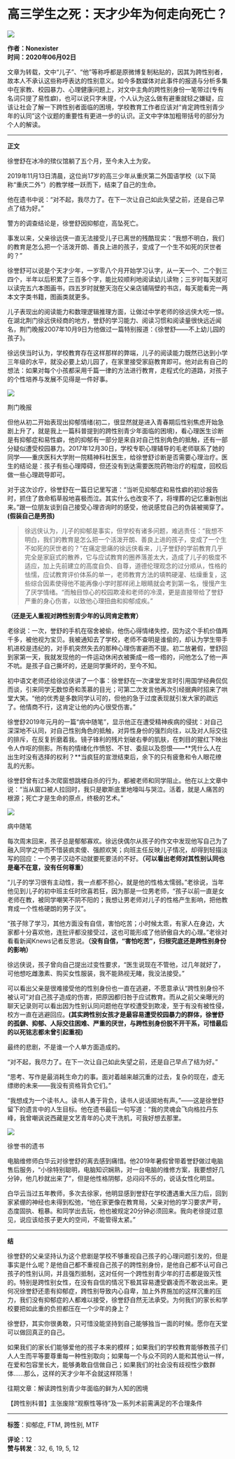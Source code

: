 # 高三学生之死：天才少年为何走向死亡？

![](//i0.hdslb.com/bfs/face/be7c9f439c5692ca8f4f014d1e5b23ebddc78884.jpg@56w_56h_!web-dynamic.webp)

**作者：Nonexister**  
**时间：2020年06月02日**

文章为转载，文中“儿子”、“他”等称呼都是原微博复制粘贴的，因其为跨性别者，故本人不承认这些称呼表达的性别意义。如今多数媒体对此事件的报道与分析多集中在家教、校园暴力、心理健康问题上，对文中主角的跨性别身份一笔带过(专有名词只提了易性癖)，也可以说只字未提，个人认为这么做有避重就轻之嫌疑，应该让社会了解一下跨性别者面临的困境，学校教育工作者应该对“肯定跨性别青少年的认同”这个议题的重要性有更进一步的认识。正文中字体加粗带括号的部分为个人的解读。

---

**正文**

徐誉舒在冰冷的殡仪馆躺了五个月，至今未入土为安。

2019年11月13日清晨，这位尚17岁的高三少年从重庆第二外国语学校（以下简称“重庆二外”）的教学楼一跃而下，结束了自己的生命。

他在遗书中说：“对不起，我尽力了。在下一次让自己如此失望之前，还是自己早点了结为好。”

警方的调查结论是，徐誉舒因抑郁症，高坠死亡。

事发以来，父亲徐远侠一直无法接受儿子已离世的残酷现实：“我想不明白，我们的教育是怎么把一个活泼开朗、善良上进的孩子，变成了一个生不如死的厌世者的？”

徐誉舒可以说是个天才少年，一岁零八个月开始学习认字，从一天一个、二个到三四个，半年以后积累了三百多个字，能比较顺利地阅读幼儿读物；三岁时每天就可以读完五六本图画书，四五岁时就整天泡在父亲店铺隔壁的书店，每天能看完一两本文字类书籍，图画类就更多。

儿子表现出的阅读能力和数理逻辑推理方面，让做过中学老师的徐远侠大吃一惊。在湖北荆门徐远侠经商的地方，誉舒的学习能力、阅读习惯和阅读量很快远近闻名，荆门晚报2007年10月9日为他做过一篇特别报道：《徐誉舒——不上幼儿园的孩子》。

徐远侠当时认为，学校教育存在这样那样的弊端，儿子的阅读能力既然已达到小学三年级的水平，就没必要上幼儿园了，在家里接受家庭教育即可。他对此有自己的想法：如果对每个小孩都采用千篇一律的方法进行教育，走程式化的道路，对孩子的个性培养与发展不见得是一件好事。

![](//i0.hdslb.com/bfs/article/2475abeb5fb7664641d108f710aa52fe02d3c44e.jpg@1192w.webp)

荆门晚报

但他从初二开始表现出抑郁情绪(初二，很显然就是进入青春期后性别焦虑开始急剧上升了，就是我上一篇科普提到的跨性别青少年面临的困境)，看心理医生诊断是有抑郁症和易性癖，他的抑郁有一部分是来自对自己性别角色的抵触，还有一部分疑似遭受校园暴力。2017年12月30日，学校专职心理辅导的毛老师联系了她的同学——重庆医科大学附一院精神科杜医生，给徐誉舒诊断是否需要心理治疗。医生的结论是：孩子有些心理障碍，但还没有到达需要医院药物治疗的程度，回校后做一些心理疏导即可。

对于这次诊疗，徐誉舒在一篇日记里写道：“当听见抑郁症和易性癖的初诊报告时，抓住了救命稻草般地喜极而泣。其实什么也改变不了，将埋葬的记忆重新刨出来。”跟一位朋友谈到自己接受心理咨询时的感受，他说感觉自己的伪装被揭穿了。**(假装自己是男孩)**

> 徐远侠认为，儿子的抑郁是事实，但学校有诸多问题，难逃责任：“我想不明白，我们的教育是怎么把一个活泼开朗、善良上进的孩子，变成了一个生不如死的厌世者的？”在痛定思痛的徐远侠看来，儿子誉舒的学前教育几乎完全是家庭式的散养，它与应试教育的圈养落差太大，造成了儿子的极度不适应，加上先前建立的高度自负、自尊，道德伦理观念的过分顺从，性格的怯懦，应试教育评价体系的单一，老师教育方法的填鸭硬灌、枯燥重复，这些综合因素使得他不能再像小学时那样闭上眼睛就会考到第一名，慢慢产生了厌学情绪。“而触目惊心的校园欺凌和老师的冷漠，更是直接带给了誉舒严重的身心伤害，以致他心理扭曲和抑郁成疾。”

**（还是无人重视对跨性别青少年的认同肯定教育）**

老徐说：一次，誉舒的手机在宿舍被偷，他伤心得情绪失控，因为这个手机价值两千多，被他视为宝贝。我被通知去了学校，老师不查明是谁偷的，却认为学生带手机进校是违纪的，对手机突然失去的那种心理伤害避而不提。初二放暑假，誉舒回到家第一天，我就发现他的一件运动休闲衣被撕成一绺一绺的，问他怎么了他一声不吭。是孩子自己撕坏的，还是同学撕坏的，至今不知。

初中语文老师还给徐远侠讲了一个事：徐誉舒在一次课堂发言时引用国学经典侃侃而谈，引来同学无数惊奇和羡慕的目光；可第二次发言他再次引经据典时招来了哄堂大笑。“他的优秀是多数同学认可的，但他的急于过度表现就引发大家的疏远了。他情商不行，这肯定让他的内心很受伤害。”

徐誉舒2019年元月的一篇“病中随笔”，显示他正在遭受精神疾病的侵扰：对自己深深地不认同，对自己性别角色的抵触，对异性身份的强烈向往，以及对人际交往的排斥，在反复折磨着我。镜子锋利的残片划破右拳的肌肤，在刺目的猩红下映出令人作呕的侧影。所有的情绪化作愤怒、不甘、委屈以及怨恨——**凭什么人在出生时没有选择的权利？**当疯狂的宣泄结束后，余下的只有疲惫和令人眼花缭乱的光影。

徐誉舒曾有过多次爬窗想跳楼自杀的行为，都被老师和同学阻止。他在以上文章中说：“当从窗口被人拉回时，我只是歇斯底里地嚎叫与哭泣。活着，就是人痛苦的根源；死亡才是生命的原点，终极的艺术。”

![](//i0.hdslb.com/bfs/article/5ff1450ea6c00539167e2475f7843a165e1e7745.jpg@1192w.webp)

病中随笔

每次周末回来，孩子总是郁郁寡欢。徐远侠偶尔从孩子的作文中发现他写自己为了融入同学之中而不惜装疯卖傻、强颜欢笑；向班主任反映儿子情况，却得到轻描淡写的回应：一个男子汉动不动就要死要活的不好。**（可以看出老师对其性别认同也是毫不在意，没有任何尊重）**

“儿子的学习很有主动性，我一点都不担心，就是他的性格太懦弱。”老徐说，当年他见到儿子的初中班主任时欣喜若狂，因为那是一位男老师，“孩子以前一直是女老师在教，被同学嘲笑不阴不阳的；我想让男老师对儿子的性格产生影响，把他教育成一个性格硬朗的男子汉”。

“孩子除了学习，其他方面没有自信，害怕吃苦；小时候太乖，有家人在身边，大家都十分喜欢他，连批评都没接受过，这也可能形成了他骄傲自大的心理。”老徐对看看新闻Knews记者反思说。**（没有自信，“害怕吃苦”，归根究底还是跨性别身份的影响）**

徐远侠说，孩子曾向自己提出过变性要求，“医生说现在不管他，过几年就好了，可他想吃雌激素、购买女性服装，我不能熟视无睹，我没法接受。”

可以看出父亲是很难接受他的性别身份也一直在逃避，不愿意承认“跨性别身份不被认可”对自己孩子造成的伤害，把原因都归咎于应试教育。而从之前父亲曝光的聊天记录则可以看出因为性别认同问题他在学校遭受到欺凌，至于有没有被性侵，校方一直在逃避回应。**(其实跨性别女孩才是最容易遭受校园暴力的群体，徐誉舒的孤僻、抑郁、人际交往困难、严重的厌世，与跨性别身份脱不开干系，可惜最后的以死铭志都未曾引起重视)**

最终的悲剧，不是谁一个人单方面造成的。

“对不起，我尽力了。在下一次让自己如此失望之前，还是自己早点了结为好。”

“思考、写作是最消耗生命力的事。面对着越来越沉重的过去，复杂的现在，虚无缥缈的未来——我没有资格背负它们。”

“我想成为一个读书人。读书人勇于背负，读书人说话掷地有声。”——这是徐誉舒留下的遗言中的人生目标。他在遗书最后一句写道：“我的灵魂会飞向格拉丹东峰，我曾嘲讽说西藏是文艺青年的心灵干洗机，可我好想去那里。

![](//i0.hdslb.com/bfs/article/c575bbf6f998fbd5b6040b7605ae06b9bd38e86c.jpg@1192w.webp)

徐誉书的遗书

电脑维修师白华云对徐誉舒的离去感到痛惜。他2019年暑假曾带着誉舒做过电脑售后服务，“小徐特别聪明，电脑知识娴熟，对一台电脑的维修方案，我要想好几分钟，他几秒就出来了”，但是他性格阴郁，总闷闷不乐的，说话女性化明显。

白华云当过五年教师，多次去徐家，他明显感到誉舒在学校遭遇重大压力后，回到家紧绷的神经也未得到松弛，“他在家更像在教育局，父亲对他的学习要求严苛，态度固执、粗暴。和同学出去玩，他也被规定20分钟必须回来。我向老徐提过意见，说应该给孩子更大的空间，不能管得太紧。”

---

**结**

徐誉舒的父亲坚持认为这个悲剧是学校不够重视自己孩子的心理问题引发的，但是事实是什么呢？是他自己都不重视自己孩子的跨性别身份，是他自己都不认可自己孩子的性别认同，并且强烈抵制，这对任何一个跨性别青少年的打击都是毁灭性的。特别是跨性别女性，在没有自信的情况下极其容易遭受霸凌而不敢说出来。更何况徐誉舒还患有抑郁症，跨性别导致内心自卑，加上外界施加的这样沉重的压力，我们没有抑郁症的人都难以接受，徐誉舒自然无法承受。为何我们的家长和学校要把如此重的负担都压在一个少年的身上？

徐誉舒，其实你很勇敢，只可惜没能坚持到自己能够独当一面的时候。愿你在天堂可以做回真正的自己。

如果我们的家长们能够爱他的孩子本来的模样；如果我们的学校教育能够教孩子们人人生而平等要尊重每一种性别取向；如果每一个与众不同的人能和其他认一样，在爱和包容里长大，能够勇敢自信做自己；如果我们的社会没有歧视性少数群体……那么，这样的天才少年不会就这样陨落！

往期文章：解读跨性别青少年面临的鲜为人知的困境  

【跨性别科普】主张废除“观察性等待”及一系列术前需满足的不合理条件

---

**标签**：抑郁症, FTM, 跨性别, MTF  

**评论**：12  
**赞与转发**：32, 6, 19, 5, 12